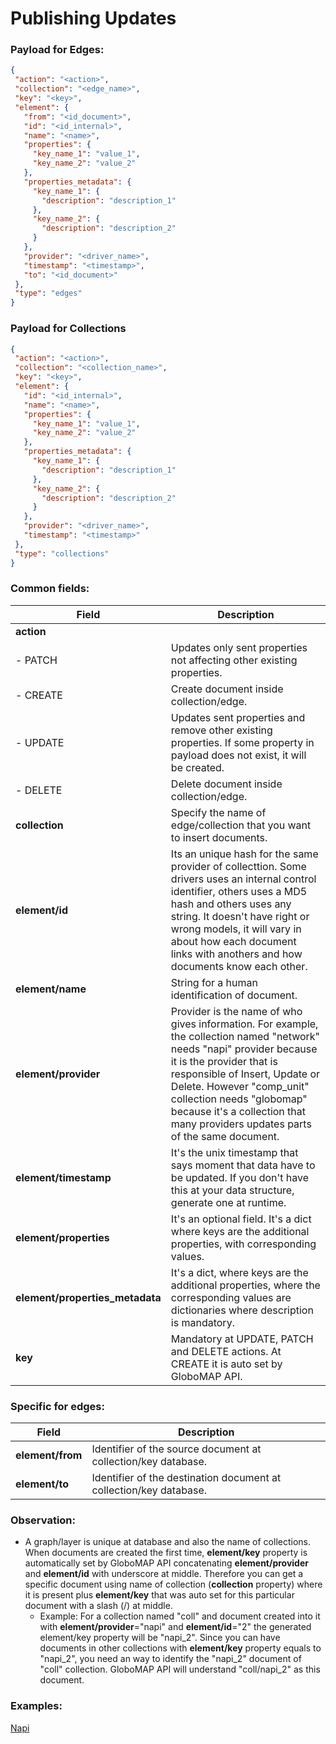# Publishing Updates

### Payload for Edges:

```json
{
 "action": "<action>",
 "collection": "<edge_name>",
 "key": "<key>",
 "element": {
   "from": "<id_document>",
   "id": "<id_internal>",
   "name": "<name>",
   "properties": {
     "key_name_1": "value_1",
     "key_name_2": "value_2"
   },
   "properties_metadata": {
     "key_name_1": {
       "description": "description_1"
     },
     "key_name_2": {
       "description": "description_2"
     }
   },
   "provider": "<driver_name>",
   "timestamp": "<timestamp>",
   "to": "<id_document>"
 },
 "type": "edges"
}
```

### Payload for Collections

```json
{
 "action": "<action>",
 "collection": "<collection_name>",
 "key": "<key>",
 "element": {
   "id": "<id_internal>",
   "name": "<name>",
   "properties": {
     "key_name_1": "value_1",
     "key_name_2": "value_2"
   },
   "properties_metadata": {
     "key_name_1": {
       "description": "description_1"
     },
     "key_name_2": {
       "description": "description_2"
     }
   },
   "provider": "<driver_name>",
   "timestamp": "<timestamp>"
 },
 "type": "collections"
}
```

### Common fields:

| Field                           | Description                                                                                                                                                                                                                                                                                                                   |  
|---------------------------------|-------------------------------------------------------------------------------------------------------------------------------------------------------------------------------------------------------------------------------------------------------------------------------------------------------------------------------|
| **action**                      |                                                                                                                                                                                                                                                                                                                               |
| - PATCH                         | Updates only sent properties not affecting other existing properties.                                                                                                                                                                                                                                                         |
| - CREATE                        | Create document inside collection/edge.                                                                                                                                                                                                                                                                                       |
| - UPDATE                        | Updates sent properties and remove other existing properties. If some property in payload does not exist, it will be created.                                                                                                                                                                                                 |
| - DELETE                        | Delete document inside collection/edge.                                                                                                                                                                                                                                                                                       |
| **collection**                  | Specify the name of edge/collection that you want to insert documents.                                                                                                                                                                                                                                                        |
| **element/id**                  | Its an unique hash for the same provider of collecttion. Some drivers uses an internal control identifier, others uses a MD5 hash and others uses any string. It doesn't have right or wrong models, it will vary in about how each document links with anothers and how documents know each other.                           |
| **element/name**                | String for a human identification of document.                                                                                                                                                                                                                                                                                |
| **element/provider**            | Provider is the name of who gives information. For example, the collection named "network" needs "napi" provider because it is the provider that is responsible of Insert, Update or Delete. However "comp_unit" collection needs "globomap" because it's a collection that many providers updates parts of the same document.|
| **element/timestamp**           | It's the unix timestamp that says moment that data have to be updated. If you don't have this at your data structure, generate one at runtime.                                                                                                                                                                                |
| **element/properties**          | It's an optional field. It's a dict where keys are the additional properties, with corresponding values.                                                                                                                                                                                                                      |
| **element/properties_metadata** | It's a dict, where keys are the additional properties, where the corresponding values are dictionaries where description is mandatory.                                                                                                                                                                                        |
| **key**                         | Mandatory at UPDATE, PATCH and DELETE actions. At CREATE it is auto set by GloboMAP API.                                                                                                                                                                                                                                      |

### Specific for edges:

| Field                         | Description
|-------------------------------|-------------------------------------------------------------------|
| **element/from**              | Identifier of the source document at collection/key database.     |
| **element/to**                | Identifier of the destination document at collection/key database.|  

### Observation:

* A graph/layer is unique at database and also the name of collections. When documents are created the first time, **element/key** property is automatically set by GloboMAP API concatenating **element/provider** and **element/id** with underscore at middle. Therefore you can get a specific document using name of collection (**collection** property) where it is present plus **element/key** that was auto set for this particular document with a slash (/) at middle.
    * Example: For a collection named "coll" and document created into it with **element/provider**="napi" and **element/id**="2" the generated element/key property will be "napi_2". Since you can have documents in other collections with **element/key** property equals to "napi_2", you need an way to identify the "napi_2" document of "coll" collection. GloboMAP API will understand "coll/napi_2" as this document.

### Examples:
[Napi](https://github.com/globocom/globomap-driver-napi/tree/master/doc/examples)
